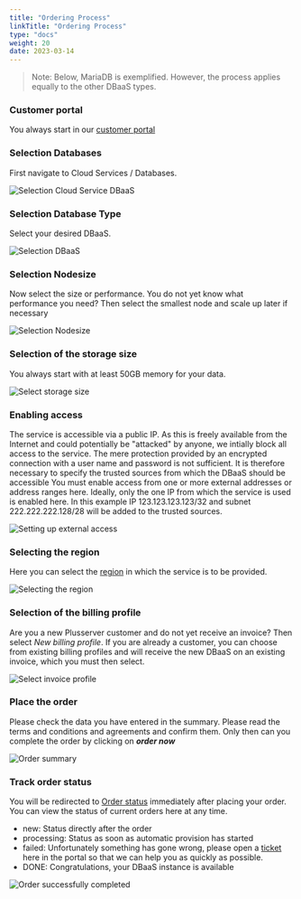 ```yaml
---
title: "Ordering Process"
linkTitle: "Ordering Process"
type: "docs"
weight: 20
date: 2023-03-14
---
```


> Note: Below, MariaDB is exemplified. However, the process applies equally to the other DBaaS types.

### Customer portal

You always start in our [customer portal](https://customerservice.plusserver.com)

### Selection Databases

First navigate to Cloud Services / Databases.

![Selection Cloud Service DBaaS](/images/content/04-mls/en/databases/ordering/1-cloud_service_databases.png)

### Selection Database Type

Select your desired DBaaS.

![Selection DBaaS](/images/content/04-mls/en/databases/ordering/2-selection-database-type.png)

### Selection Nodesize

Now select the size or performance. You do not yet know what performance you need? Then select the smallest node and scale up later if necessary

![Selection Nodesize](/images/content/04-mls/en/databases/ordering/3-selection-node-size.png)

### Selection of the storage size

You always start with at least 50GB memory for your data. 

![Select storage size](/images/content/04-mls/en/databases/ordering/4-select-storage-size.png)

### Enabling access

The service is accessible via a public IP. As this is freely available from the Internet and could potentially be "attacked" by anyone, we intially block all access to the service. The mere protection provided by an encrypted connection with a user name and password is not sufficient. It is therefore necessary to specify the trusted sources from which the DBaaS should be accessible
You must enable access from one or more external addresses or address ranges here. Ideally, only the one IP from which the service is used is enabled here. In this example IP 123.123.123.123/32 and subnet 222.222.222.128/28 will be added to the trusted sources.

![Setting up external access](/images/content/04-mls/en/databases/ordering/5-selection-trusted-sources.png)

### Selecting the region

Here you can select the [region](https://docs.xaas.get-cloud.io/docs/01-dbaas/02-faq/#Regions) in which the service is to be provided. 

![Selecting the region](/images/content/04-mls/en/databases/ordering/6-selection_region.png)

### Selection of the billing profile

Are you a new Plusserver customer and do not yet receive an invoice? Then select *New billing profile*. If you are already a customer, you can choose from existing billing profiles and will receive the new DBaaS on an existing invoice, which you must then select.

![Select invoice profile](/images/content/04-mls/en/databases/ordering/7-selection-invoice-profile.png)

### Place the order

Please check the data you have entered in the summary. Please read the terms and conditions and agreements and confirm them. Only then can you complete the order by clicking on ***order now***

![Order summary](/images/content/04-mls/en/databases/ordering/8-order-overview.png)

### Track order status

You will be redirected to [Order status](https://customerservice.plusserver.com/order-status) immediately after placing your order. You can view the status of current orders here at any time.

* new: Status directly after the order
* processing: Status as soon as automatic provision has started
* failed: Unfortunately something has gone wrong, please open a [ticket](https://customerservice.plusserver.com/support/ticket-create) here in the portal so that we can help you as quickly as possible.
* DONE: Congratulations, your DBaaS instance is available

![Order successfully completed](/images/content/04-mls/en/databases/ordering/10-order_status.png)
